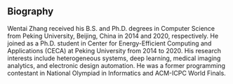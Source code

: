## Biography

Wentai Zhang received his B.S. and Ph.D. degrees in Computer Science from Peking University, Beijing, China in 2014 and 2020, respectively. He joined as a Ph.D. student in Center for Energy-Efficient Computing and Applications (CECA) at Peking University from 2014 to 2020. His research interests include heterogeneous systems, deep learning, medical imaging analytics, and electronic design automation. He was a former programming contestant in National Olympiad in Informatics and ACM-ICPC World Finals.
